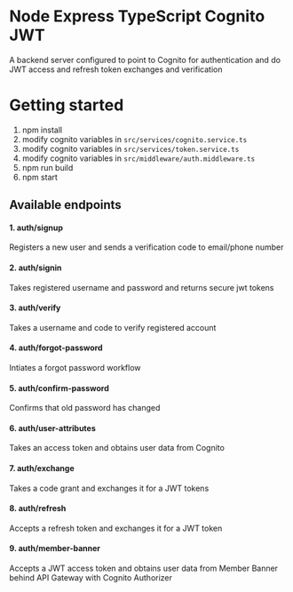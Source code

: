 # Node Express TypeScript Cognito JWT
  A backend server configured to point to Cognito for authentication and do JWT access and refresh token exchanges and verification
 

# Getting started
 1. npm install
 2. modify cognito variables in `src/services/cognito.service.ts`
 3. modify cognito variables in `src/services/token.service.ts`
 4. modify cognito variables in `src/middleware/auth.middleware.ts`
 5. npm run build
 6. npm start


## Available endpoints

#### 1. auth/signup
  Registers a new user and sends a verification code to email/phone number
  
#### 2. auth/signin
  Takes registered username and password and returns secure jwt tokens
  
#### 3. auth/verify
  Takes a username and code to verify registered account

#### 4. auth/forgot-password
  Intiates a forgot password workflow
  
#### 5. auth/confirm-password
  Confirms that old password has changed

#### 6. auth/user-attributes
  Takes an access token and obtains user data from Cognito

#### 7. auth/exchange
  Takes a code grant and exchanges it for a JWT tokens
  
#### 8. auth/refresh
  Accepts a refresh token and exchanges it for a JWT token

#### 9. auth/member-banner
  Accepts a JWT access token and obtains user data from Member Banner behind API Gateway with Cognito Authorizer

